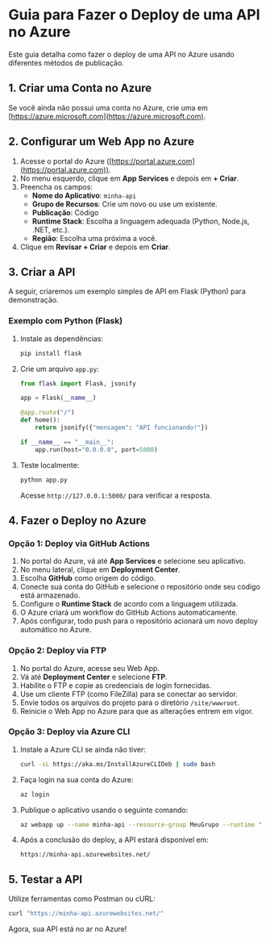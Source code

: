 # Guia para Fazer o Deploy de uma API no Azure

Este guia detalha como fazer o deploy de uma API no Azure usando diferentes métodos de publicação.

## 1. Criar uma Conta no Azure
Se você ainda não possui uma conta no Azure, crie uma em [https://azure.microsoft.com](https://azure.microsoft.com).

## 2. Configurar um Web App no Azure
1. Acesse o portal do Azure ([https://portal.azure.com](https://portal.azure.com)).
2. No menu esquerdo, clique em **App Services** e depois em **+ Criar**.
3. Preencha os campos:
   - **Nome do Aplicativo**: `minha-api`
   - **Grupo de Recursos**: Crie um novo ou use um existente.
   - **Publicação**: Código
   - **Runtime Stack**: Escolha a linguagem adequada (Python, Node.js, .NET, etc.).
   - **Região**: Escolha uma próxima a você.
4. Clique em **Revisar + Criar** e depois em **Criar**.

## 3. Criar a API
A seguir, criaremos um exemplo simples de API em Flask (Python) para demonstração.

### Exemplo com Python (Flask)

1. Instale as dependências:
   ```sh
   pip install flask
   ```
2. Crie um arquivo `app.py`:
   ```python
   from flask import Flask, jsonify

   app = Flask(__name__)

   @app.route("/")
   def home():
       return jsonify({"mensagem": "API funcionando!"})

   if __name__ == "__main__":
       app.run(host="0.0.0.0", port=5000)
   ```
3. Teste localmente:
   ```sh
   python app.py
   ```
   Acesse `http://127.0.0.1:5000/` para verificar a resposta.

## 4. Fazer o Deploy no Azure

### Opção 1: Deploy via GitHub Actions
1. No portal do Azure, vá até **App Services** e selecione seu aplicativo.
2. No menu lateral, clique em **Deployment Center**.
3. Escolha **GitHub** como origem do código.
4. Conecte sua conta do GitHub e selecione o repositório onde seu código está armazenado.
5. Configure o **Runtime Stack** de acordo com a linguagem utilizada.
6. O Azure criará um workflow do GitHub Actions automaticamente.
7. Após configurar, todo push para o repositório acionará um novo deploy automático no Azure.

### Opção 2: Deploy via FTP
1. No portal do Azure, acesse seu Web App.
2. Vá até **Deployment Center** e selecione **FTP**.
3. Habilite o FTP e copie as credenciais de login fornecidas.
4. Use um cliente FTP (como FileZilla) para se conectar ao servidor.
5. Envie todos os arquivos do projeto para o diretório `/site/wwwroot`.
6. Reinicie o Web App no Azure para que as alterações entrem em vigor.

### Opção 3: Deploy via Azure CLI
1. Instale a Azure CLI se ainda não tiver:
   ```sh
   curl -sL https://aka.ms/InstallAzureCLIDeb | sudo bash
   ```
2. Faça login na sua conta do Azure:
   ```sh
   az login
   ```
3. Publique o aplicativo usando o seguinte comando:
   ```sh
   az webapp up --name minha-api --resource-group MeuGrupo --runtime "PYTHON:3.9"
   ```
4. Após a conclusão do deploy, a API estará disponível em:
   ```
   https://minha-api.azurewebsites.net/
   ```

## 5. Testar a API
Utilize ferramentas como Postman ou cURL:
```sh
curl "https://minha-api.azurewebsites.net/"
```

Agora, sua API está no ar no Azure!

